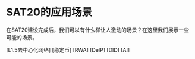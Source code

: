 SAT20的应用场景
====


在SAT20建设完成后，我们可以有什么样让人激动的场景？在这里我们展示一些可能的场景。


[L1.5去中心化网络]
[稳定币]
[RWA]
[DeIP]
[DID]
[AI]
